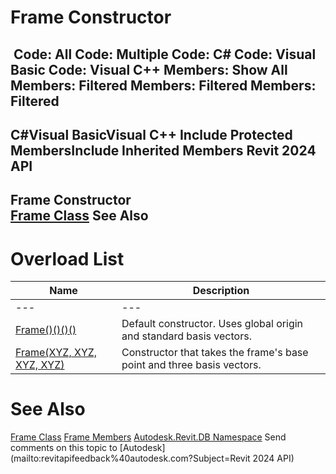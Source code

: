 # Frame Constructor

﻿
 Code: All Code: Multiple Code: C# Code: Visual Basic Code: Visual C++  Members: Show All Members: Filtered Members: Filtered Members: Filtered   
---  
C#Visual BasicVisual C++
Include Protected MembersInclude Inherited Members
Revit 2024 API  
---  
Frame Constructor   
[Frame Class](d44b3fd1-34d0-bfd0-55f6-de24235edf2e.md "Frame Class") See Also  
---  
# Overload List
| Name | Description |
| --- | --- |
| --- | --- | --- |
| [Frame()()()()](c7377867-7820-d794-dc11-83dae15a3a19.md "Frame Constructor") | Default constructor. Uses global origin and standard basis vectors. |
| [Frame(XYZ, XYZ, XYZ, XYZ)](54dba681-7199-f73f-2908-9bbe54689f6d.md "Frame Constructor \(XYZ, XYZ, XYZ, XYZ\)") | Constructor that takes the frame's base point and three basis vectors. |

# See Also
[Frame Class](d44b3fd1-34d0-bfd0-55f6-de24235edf2e.md "Frame Class")
[Frame Members](30cf3b18-61c6-f110-cfd0-7544b97bfb10.md "Frame Members")
[Autodesk.Revit.DB Namespace](87546ba7-461b-c646-cbb1-2cb8f5bff8b2.md "Autodesk.Revit.DB Namespace")
Send comments on this topic to [Autodesk](mailto:revitapifeedback%40autodesk.com?Subject=Revit 2024 API)